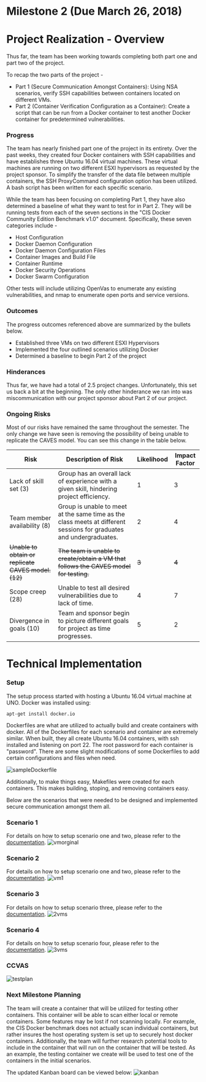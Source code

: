 # Milestone 2 (Due March 26, 2018)

# Project Realization - Overview

Thus far, the team has been working towards completing both part one and part two of the project.  

To recap the two parts of the project -
- Part 1 (Secure Communication Amongst Containers): Using NSA scenarios, verify SSH capabilities between containers located on different VMs.
- Part 2 (Container Verification Configuration as a Container): Create a script that can be run from a Docker container to test another Docker container for predetermined vulnerabilities.

### Progress

The team has nearly finished part one of the project in its entirety.  Over the past weeks, they created four Docker containers with SSH capabilities and have establishes three Ubuntu 16.04 virtual machines.  These virtual machines are running on two different ESXI hypervisors as requested by the project sponsor.  To simplify the transfer of the data file between multiple containers, the SSH ProxyCommand configuration option has been utilized.  A bash script has been written for each specific scenario.

While the team has been focusing on completing Part 1, they have also determined a baseline of what they want to test for in Part 2.  They will be running tests from each of the seven sections in the "CIS Docker Community Edition Benchmark v1.0" document.  Specifically, these seven categories include -

* Host Configuration
* Docker Daemon Configuration
* Docker Daemon Configuration Files
* Container Images and Build File
* Container Runtime
* Docker Security Operations
* Docker Swarm Configuration

Other tests will include utilizing OpenVas to enumerate any existing vulnerabilities, and nmap to enumerate open ports and service versions.

### Outcomes

The progress outcomes referenced above are summarized by the bullets below.
* Established three VMs on two different ESXI Hypervisors
* Implemented the four outlined scenarios utilizing Docker
* Determined a baseline to begin Part 2 of the project

### Hinderances

Thus far, we have had a total of 2.5 project changes.  Unfortunately, this set us back a bit at the beginning.  The only other hinderance we ran into was miscommunication with our project sponsor about Part 2 of our project.

### Ongoing Risks

Most of our risks have remained the same throughout the semester.  The only change we have seen is removing the possibility of being unable to replicate the CAVES model.  You can see this change in the table below.

| Risk       | Description of Risk | Likelihood | Impact Factor |
| ---------- | ------------------- | ---------- | ------------- |
| Lack of skill set (3) | Group has an overall lack of experience with a given skill, hindering project efficiency.| 1 | 3 |
| Team member availability (8) | Group is unable to meet at the same time as the class meets at different sessions for graduates and undergraduates. | 2 | 4 |
| ~~Unable to obtain or replicate CAVES model. (12)~~| ~~The team is unable to create/obtain a VM that follows the CAVES model for testing.~~| ~~3~~| ~~4~~ |
| Scope creep (28) | Unable to test all desired vulnerabilities due to lack of time. | 4 | 7 |
| Divergence in goals (10) | Team and sponsor begin to picture different goals for project as time progresses. | 5 | 2 |

# Technical Implementation

### Setup
The setup process started with hosting a Ubuntu 16.04 virtual machine at UNO. Docker was installed using:
```
apt-get install docker.io
```

Dockerfiles are what are utilized to actually build and create containers with docker. All of the Dockerfiles for each scenario and container are  extremely similar. When built, they all create Ubuntu 16.04 containers, with ssh installed and listening on port 22. The root password for each container is "password". There are some slight modifications of some Dockerfiles to add certain configurations and files when need.

 ![sampleDockerfile](/Diagrams/sampleDockerfile.png "sampleDockerfile")

Additionally, to make things easy, Makefiles were created for each containers. This makes building, stoping, and removing containers easy.


Below are the scenarios that were needed to be designed and implemented secure communication amongst them all.

### Scenario 1
For details on how to setup scenario one and two, please refer to the [documentation](/scenario_one_and_two/docs.md).
![vmorginal](/Diagrams/vmorginal.png "vm on architecture")


### Scenario 2
For details on how to setup scenario one and two, please refer to the [documentation](/scenario_one_and_two/docs.md).
![vm1](/Diagrams/vm1.png "1vm on hypervisor")

### Scenario 3
For details on how to setup scenario three, please refer to the [documentation](/scenario_three/docs.md).
![2vms](/Diagrams/2vms.png "2vms on same hypervisor")

### Scenario 4
For details on how to setup scenario four, please refer to the [documentation](/scenario_four/docs.md).
![3vms](/Diagrams/3vms.png "3vms on different hypervisors")

### CCVAS
![testplan](/Diagrams/testplan.png "Containers high-level")

### Next Milestone Planning

The team will create a container that will be utilized for testing other containers. This container will be able to scan either local or remote containers. Some features may be lost if not scanning locally. For example, the CIS Docker benchmark does not actually scan individual containers, but rather insures the host operating system is set up to securely host docker containers. Additionally, the team will further research potential tools to include in the container that will run on the container that will be tested. As an example, the testing container we create will be used to test one of the containers in the initial scenarios.

The updated Kanban board can be viewed below:
![kanban](/assets/kanban2.0.PNG "Updated Kanban")
